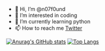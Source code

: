 - 👋 Hi, I’m @n07f0und
- 👀 I’m interested in coding
- 🌱 I’m currently learning python
- 📫 How to reach me [Twitter](https://twitter.com/Muinde_Kevoh)

[![Anurag's GitHub stats](https://github-readme-stats.vercel.app/api?username=n07f0und&show_icons=true&theme=radical)](https://github.com/anuraghazra/github-readme-stats)
[![Top Langs](https://github-readme-stats.vercel.app/api/top-langs/?username=n07f0und&hide=Ruby,html&layout=demo&theme=radical&exclude_repo=Sqli_Edited_Version,Awesome-Bugbounty-Writeups,Practical-Ethical-Hacking-Resources,Practical-Ethical-Hacking-Resources)](https://github.com/anuraghazra/github-readme-stats)

<!-- 💞️ I’m looking to collaborate on ... -->

<!---
n07f0und/n07f0und is a ✨ special ✨ repository because its `README.md` (this file) appears on your GitHub profile.
You can click the Preview link to take a look at your changes.
--->
